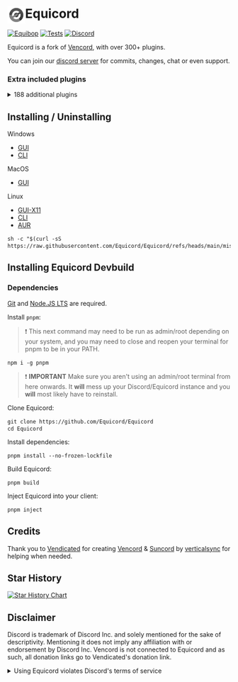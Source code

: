 # [<img src="./browser/icon.png" width="40" align="left" alt="Equicord">](https://github.com/Equicord/Equicord) Equicord

[![Equibop](https://img.shields.io/badge/Equibop-grey?style=flat)](https://github.com/Equicord/Equibop)
[![Tests](https://github.com/Equicord/Equicord/actions/workflows/test.yml/badge.svg?branch=main)](https://github.com/Equicord/Equicord/actions/workflows/test.yml)
[![Discord](https://img.shields.io/discord/1173279886065029291.svg?color=768AD4&label=Discord&logo=discord&logoColor=white)](https://discord.gg/5Xh2W87egW)

Equicord is a fork of [Vencord](https://github.com/Vendicated/Vencord), with over 300+ plugins.

You can join our [discord server](https://discord.gg/5Xh2W87egW) for commits, changes, chat or even support.

### Extra included plugins

<details>
<summary>188 additional plugins</summary>

### All Platforms

-   AllCallTimers by MaxHerbold & D3SOX
-   AltKrispSwitch by newwares
-   AlwaysExpandProfile by thororen
-   AmITyping by MrDiamond
-   Anammox by Kyuuhachi
-   AudiobookShelfRPC by vMohammad
-   AtSomeone by Joona
-   BannersEverywhere by ImLvna & AutumnVN
-   BetterActivities by D3SOX, Arjix, AutumnVN
-   BetterAudioPlayer by Creations
-   BetterBanReasons by Inbestigator
-   BetterBlockedUsers by TheArmagan
-   BetterInvites by iamme
-   BetterPlusReacts by Joona
-   BetterQuickReact by Ven & Sqaaakoi
-   BlockKeywords by catcraft
-   BlockKrisp by D3SOX
-   BypassPinPrompt by thororen
-   BypassStatus by Inbestigator & thororen
-   ChannelBadges by Creations
-   ChannelTabs by TheSun, TheKodeToad, keifufu, Nickyux
-   CharacterCounter by Creations & Panniku
-   CleanChannelName by AutumnVN
-   ClientSideBlock by Samwich
-   CommandPalette by Ethan
-   CopyStickerLinks by Byeoon
-   CopyUserMention by Cortex & castdrian
-   CustomFolderIcons by sadan
-   CustomSounds by TheKodeToad & SpikeHD
-   CustomTimestamps by Rini, nvhrr, Suffocate, Obsidian
-   CustomUserColors by mochienya
-   CuteAnimeBoys by ShadyGoat
-   CuteNekos by echo
-   CutePats by thororen
-   DecodeBase64 by ThePirateStoner
-   Demonstration by Samwich
-   DisableAnimations by S€th
-   DisableCameras by Joona
-   DontFilterMe by Samwich
-   Encryptcord by Inbestigator
-   EquicordHelper by thororen & nyx
-   Equissant by SomeAspy & thororen
-   ExportContacts by dat_insanity
-   FakeProfileThemesAndEffects by ryan
-   CopyProfileColors by Crxa
-   FastDeleteChannels by thororen
-   FindReply by newwares
-   FixFileExtensions by thororen
-   FollowVoiceUser by TheArmagan
-   FontLoader by vmohammad
-   ForwardAnywhere by thororen
-   Freaky by nyx
-   FrequentQuickSwitcher by Samwich
-   FriendCodes by HypedDomi
-   FriendshipRanks by Samwich
-   FriendTags by Samwich
-   FullVcPfp by mochie
-   GensokyoRadioRPC by RyanCaoDev & Prince527
-   GifCollections by Aria & Creations
-   GifRoulette by Samwich
-   GitHubRepos by talhakf
-   Glide by Samwich
-   GlobalBadges by HypedDomi & Hosted by Wolfie
-   GoogleThat by Samwich
-   GuildPickerDumper by Cortex, Samwich, Synth, thororen
-   HideChatButtons by iamme
-   HideServers by bepvte
-   HolyNotes by Wolfie
-   HomeTyping by Samwich
-   HopOn by ImLvna
-   Husk by nin0dev
-   IconViewer by iamme
-   Identity by Samwich
-   IgnoreCalls by TheArmagan
-   IgnoreTerms by D3SOX
-   ImagePreview by Creations
-   ImgToGif by zyqunix
-   Ingtoninator by zyqunix
-   InRole by nin0dev
-   InstantScreenshare by HAHALOSAH & thororen
-   IRememberYou by zoodogood
-   JellyfinRichPresence by vMohammad
-   Jumpscare by Surgedevs
-   JumpToStart by Samwich
-   KeyboardSounds by HypedDomi
-   KeywordNotify by camila314 & x3rt
-   LastActive by Crxa
-   LimitMiddleClickPaste by no dev listed
-   LoginWithQR by nexpid
-   MediaPlaybackSpeed by D3SOX
-   Meow by Samwich
-   MessageBurst by port
-   MessageColors by Hen
-   MessageFetchTimer by GroupXyz
-   MessageLinkTooltip by Kyuuhachi
-   MessageLoggerEnhanced by Aria
-   MessageTranslate by Samwich
-   ModalFade by Kyuuhachi
-   MoreCommands by Arjix, echo, Samu
-   MoreKaomoji by JacobTm & voidbbg
-   MoreStickers by Leko & Arjix
-   MoreUserTags by Cyn, TheSun, RyanCaoDev, LordElias, AutumnVN, hen
-   Morse by zyqunix
-   Moyai by Megu & Nuckyz
-   NeverPausePreviews by vappstar
-   NewPluginsManager by Sqaaakoi
-   NoAppsAllowed by kvba
-   NoBulletPoints by Samwich
-   NoDeleteSafety by Samwich
-   NoMirroredCamera by Nyx
-   NoModalAnimation by AutumnVN
-   NoNitroUpsell by thororen
-   NoOnboarding by omaw & Glitch
-   NoRoleHeaders by Samwich
-   NotificationTitle by Kyuuhachi
-   PartyMode by UwUDev
-   PingNotifications by smuki
-   PinIcon by iamme
-   PlatformSpoofer by Drag
-   PolishWording by Samwich
-   PurgeMessages by bhop & nyx
-   QuestCompleter by Amia
-   QuestionMarkReplacement by nyx
-   Quoter by Samwich
-   RandomVoice by xijexo, omaw, thororen
-   Remix by MrDiamond
-   RemixMe by kvba
-   RepeatMessage by Tolgchu
-   ReplyPingControl by ant0n & MrDiamond
-   RPCEditor by Nyako & nin0dev
-   RPCStats by Samwich
-   SearchFix by Jaxx
-   SekaiStickers by MaiKokain
-   ServerSearch by camila314
-   ShowBadgesInChat by Inbestigator & KrystalSkull
-   SidebarChat by Joona
-   Signature by Ven, Rini, ImBanana, KrystalSkull
-   Slap by Korbo
-   Soggy by sliwka
-   SoundBoardLogger by Moxxie, fres, echo, maintained by thororen
-   SplitLargeMessages by Reycko
-   SpotifyActivityToggle by thororen
-   SpotifyLyrics by Joona
-   StatsfmPresence by Crxa
-   StatusPresets by iamme
-   SteamStatusSync by niko
-   StickerBlocker by Samwich
-   StreamingCodecDisabler by davidkra230
-   TalkInReverse by Tolgchu
-   TeX by Kyuuhachi
-   TextToSpeech by Samwich
-   ThemeLibrary by Fafa
-   TidalEmbeds by vmohammad
-   Timezones by Aria
-   Title by Kyuuhachi
-   ToastNotifications by Skully, Ethan, Buzzy
-   ToggleVideoBind by mochie
-   TosuRPC by AutumnVN
-   Translate+ by Prince527 & Ven
-   UnitConverter by sadan
-   UnlimitedAccounts by thororen
-   UnreadCountBadge by Joona
-   UserPFP by nexpid & thororen
-   UwUifier by echo
-   VCNarratorCustom by Loukios, ported by example-git
-   VCPanelSettings by nin0dev
-   VCSupport by thororen
-   VencordRPC by AutumnVN
-   VideoSpeed by Samwich
-   ViewRawVariant by Kyuuhachi
-   VoiceChatUtilities by D3SOX
-   VoiceJoinMessages by Sqaaakoi & maintained by thororen
-   WallpaperFree by Joona
-   WebpackTarball by Kyuuhachi
-   WhitelistedEmojis by Creations
-   WhosWatching by fres
-   WigglyText by nexpid
-   Woof by Samwich
-   WriteUpperCase by Samwich & KrystalSkull
-   YoutubeDescription by arHSM

### Web Only

-   None At This Time

### Vesktop & Equibop Only

-   ScreenRecorder by AutumnVN

### Discord Desktop Only

-   ClipsEnhancements by niko
-   MediaDownloader by Colorman
-   NoRPC by Cyn
-   StatusWhilePlaying by thororen

### Equicord Devbuilds Only

-   FurudoSpeak by example-git
-   Shakespearean by vmohammad
-   VoiceChannelLog by Sqaaakoi & maintained by thororen

</details>

## Installing / Uninstalling

Windows

-   [GUI](https://github.com/Equicord/Equilotl/releases/latest/download/Equilotl.exe)
-   [CLI](https://github.com/Equicord/Equilotl/releases/latest/download/EquilotlCli.exe)

MacOS

-   [GUI](https://github.com/Equicord/Equilotl/releases/latest/download/Equilotl.MacOS.zip)

Linux

-   [GUI-X11](https://github.com/Equicord/Equilotl/releases/latest/download/Equilotl-x11)
-   [CLI](https://github.com/Equicord/Equilotl/releases/latest/download/EquilotlCli-Linux)
-   [AUR](https://aur.archlinux.org/packages?O=0&K=equicord)

```shell
sh -c "$(curl -sS https://raw.githubusercontent.com/Equicord/Equicord/refs/heads/main/misc/install.sh)"
```

## Installing Equicord Devbuild

### Dependencies

[Git](https://git-scm.com/download) and [Node.JS LTS](https://nodejs.dev/en/) are required.

Install `pnpm`:

> :exclamation: This next command may need to be run as admin/root depending on your system, and you may need to close and reopen your terminal for pnpm to be in your PATH.

```shell
npm i -g pnpm
```

> :exclamation: **IMPORTANT** Make sure you aren't using an admin/root terminal from here onwards. It **will** mess up your Discord/Equicord instance and you **will** most likely have to reinstall.

Clone Equicord:

```shell
git clone https://github.com/Equicord/Equicord
cd Equicord
```

Install dependencies:

```shell
pnpm install --no-frozen-lockfile
```

Build Equicord:

```shell
pnpm build
```

Inject Equicord into your client:

```shell
pnpm inject
```

## Credits

Thank you to [Vendicated](https://github.com/Vendicated) for creating [Vencord](https://github.com/Vendicated/Vencord) & [Suncord](https://github.com/verticalsync/Suncord) by [verticalsync](https://github.com/verticalsync) for helping when needed.

## Star History

<a href="https://star-history.com/#Equicord/Equicord&Timeline">
  <picture>
    <source media="(prefers-color-scheme: dark)" srcset="https://api.star-history.com/svg?repos=Equicord/Equicord&type=Timeline&theme=dark" />
    <source media="(prefers-color-scheme: light)" srcset="https://api.star-history.com/svg?repos=Equicord/Equicord&type=Timeline" />
    <img alt="Star History Chart" src="https://api.star-history.com/svg?repos=Equicord/Equicord&type=Timeline" />
  </picture>
</a>

## Disclaimer

Discord is trademark of Discord Inc. and solely mentioned for the sake of descriptivity.
Mentioning it does not imply any affiliation with or endorsement by Discord Inc.
Vencord is not connected to Equicord and as such, all donation links go to Vendicated's donation link.

<details>
<summary>Using Equicord violates Discord's terms of service</summary>

Client modifications are against Discord’s Terms of Service.

However, Discord is pretty indifferent about them and there are no known cases of users getting banned for using client mods! So you should generally be fine if you don’t use plugins that implement abusive behaviour. But no worries, all inbuilt plugins are safe to use!

Regardless, if your account is essential to you and getting disabled would be a disaster for you, you should probably not use any client mods (not exclusive to Equicord), just to be safe

Additionally, make sure not to post screenshots with Equicord in a server where you might get banned for it

</details>

